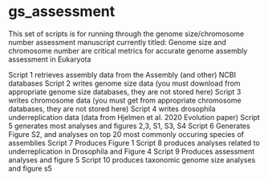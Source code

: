 # gs_assessment
This set of scripts is for running through the genome size/chromosome number assessment manuscript
currently titled: Genome size and chromosome number are critical metrics for accurate genome assembly assessment in Eukaryota 

Script 1 retrieves assembly data from the Assembly (and other) NCBI databases
Script 2 writes genome size data (you must download from appropriate genome size databases, they are not stored here)
Script 3 writes chromosome data (you must get from appropriate chromosome databases, they are not stored here)
Script 4 writes drosophila underreplication data (data from Hjelmen et al. 2020 Evolution paper)
Script 5 generates most analyses and figures 2,3, S1, S3, S4
Script 6 Generates Figure S2, and analyses on top 20 most commonly occuring species of assemblies
Script 7 Produces Figure 1
Script 8 produces analyses related to underreplication in Drosophila and Figure 4
Script 9 Produces assessment analyses and figure 5
Script 10 produces taxonomic genome size analyses and figure s5
